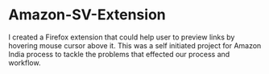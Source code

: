 # Amazon-SV-Extension
I created a Firefox extension that could help user to preview links by hovering mouse cursor above it. This was a self initiated project for Amazon India process to tackle the problems that effected our process and workflow.
